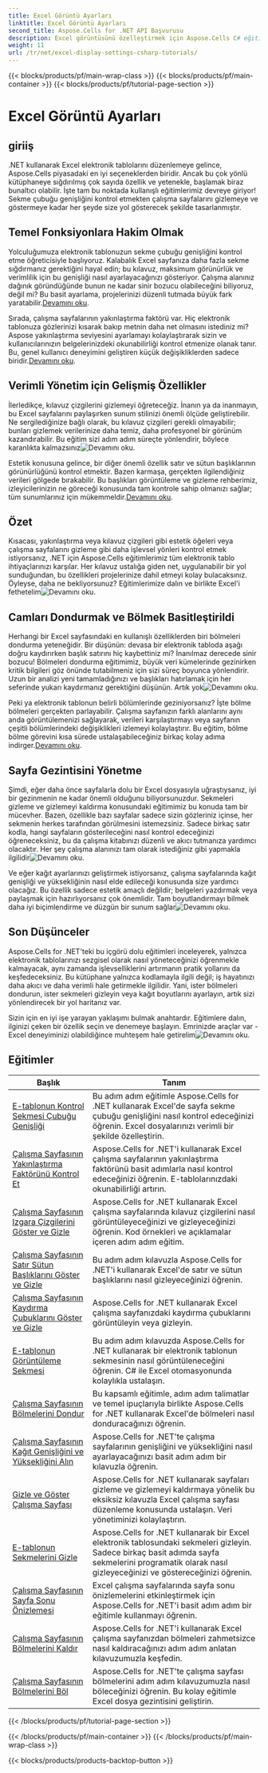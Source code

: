 ```yaml
---
title: Excel Görüntü Ayarları
linktitle: Excel Görüntü Ayarları
second_title: Aspose.Cells for .NET API Başvurusu
description: Excel görüntüsünü özelleştirmek için Aspose.Cells C# eğitimlerine göz atın. Yazı tiplerini, renkleri, biçimleri değiştirin ve çekici raporlar oluşturun.
weight: 11
url: /tr/net/excel-display-settings-csharp-tutorials/
---
```


{{< blocks/products/pf/main-wrap-class >}}
{{< blocks/products/pf/main-container >}}
{{< blocks/products/pf/tutorial-page-section >}}

# Excel Görüntü Ayarları

## giriiş

.NET kullanarak Excel elektronik tablolarını düzenlemeye gelince, Aspose.Cells piyasadaki en iyi seçeneklerden biridir. Ancak bu çok yönlü kütüphaneye sığdırılmış çok sayıda özellik ve yetenekle, başlamak biraz bunaltıcı olabilir. İşte tam bu noktada kullanışlı eğitimlerimiz devreye giriyor! Sekme çubuğu genişliğini kontrol etmekten çalışma sayfalarını gizlemeye ve göstermeye kadar her şeyde size yol gösterecek şekilde tasarlanmıştır.

## Temel Fonksiyonlara Hakim Olmak

 Yolculuğumuza elektronik tablonuzun sekme çubuğu genişliğini kontrol etme öğreticisiyle başlıyoruz. Kalabalık Excel sayfanıza daha fazla sekme sığdırmanız gerektiğini hayal edin; bu kılavuz, maksimum görünürlük ve verimlilik için bu genişliği nasıl ayarlayacağınızı gösteriyor. Çalışma alanınız dağınık göründüğünde bunun ne kadar sinir bozucu olabileceğini biliyoruz, değil mi? Bu basit ayarlama, projelerinizi düzenli tutmada büyük fark yaratabilir.[Devamını oku](./control-tab-bar-width-of-spreadsheet/).

Sırada, çalışma sayfalarının yakınlaştırma faktörü var. Hiç elektronik tablonuza gözlerinizi kısarak bakıp metnin daha net olmasını istediniz mi? Aspose yakınlaştırma seviyesini ayarlamayı kolaylaştırarak sizin ve kullanıcılarınızın belgelerinizdeki okunabilirliği kontrol etmenize olanak tanır. Bu, genel kullanıcı deneyimini geliştiren küçük değişikliklerden sadece biridir.[Devamını oku](./controll-zoom-factor-of-worksheet/). 

## Verimli Yönetim için Gelişmiş Özellikler

 İlerledikçe, kılavuz çizgilerini gizlemeyi öğreteceğiz. İnanın ya da inanmayın, bu Excel sayfalarını paylaşırken sunum stilinizi önemli ölçüde geliştirebilir. Ne sergilediğinize bağlı olarak, bu kılavuz çizgileri gerekli olmayabilir; bunları gizlemek verilerinize daha temiz, daha profesyonel bir görünüm kazandırabilir. Bu eğitim sizi adım adım süreçte yönlendirir, böylece karanlıkta kalmazsınız![Devamını oku](./display-and-hide-gridlines-of-worksheet/).

Estetik konusuna gelince, bir diğer önemli özellik satır ve sütun başlıklarının görünürlüğünü kontrol etmektir. Bazen karmaşa, gerçekten ilgilendiğiniz verileri gölgede bırakabilir. Bu başlıkları görüntüleme ve gizleme rehberimiz, izleyicilerinizin ne göreceği konusunda tam kontrole sahip olmanızı sağlar; tüm sunumlarınız için mükemmeldir.[Devamını oku](./display-and-hide-row-column-headers-of-worksheet/).

## Özet

 Kısacası, yakınlaştırma veya kılavuz çizgileri gibi estetik öğeleri veya çalışma sayfalarını gizleme gibi daha işlevsel yönleri kontrol etmek istiyorsanız, .NET için Aspose.Cells eğitimlerimiz tüm elektronik tablo ihtiyaçlarınızı karşılar. Her kılavuz ustalığa giden net, uygulanabilir bir yol sunduğundan, bu özellikleri projelerinize dahil etmeyi kolay bulacaksınız. Öyleyse, daha ne bekliyorsunuz? Eğitimlerimize dalın ve birlikte Excel'i fethetelim![Devamını oku](./hide-and-unhide-worksheet/).

## Camları Dondurmak ve Bölmek Basitleştirildi

Herhangi bir Excel sayfasındaki en kullanışlı özelliklerden biri bölmeleri dondurma yeteneğidir. Bir düşünün: devasa bir elektronik tabloda aşağı doğru kaydırırken başlık satırını hiç kaybettiniz mi? İnanılmaz derecede sinir bozucu! Bölmeleri dondurma eğitimimiz, büyük veri kümelerinde gezinirken kritik bilgileri göz önünde tutabilmeniz için sizi süreç boyunca yönlendirir. Uzun bir analizi yeni tamamladığınızı ve başlıkları hatırlamak için her seferinde yukarı kaydırmanız gerektiğini düşünün. Artık yok![Devamını oku](./freeze-panes-of-worksheet/).

 Peki ya elektronik tablonun belirli bölümlerinde geziniyorsanız? İşte bölme bölmeleri gerçekten parlayabilir. Çalışma sayfanızın farklı alanlarını aynı anda görüntülemenizi sağlayarak, verileri karşılaştırmayı veya sayfanın çeşitli bölümlerindeki değişiklikleri izlemeyi kolaylaştırır. Bu eğitim, bölme bölme görevini kısa sürede ustalaşabileceğiniz birkaç kolay adıma indirger.[Devamını oku](./split-panes-of-worksheet/).

## Sayfa Gezintisini Yönetme

Şimdi, eğer daha önce sayfalarla dolu bir Excel dosyasıyla uğraştıysanız, iyi bir gezinmenin ne kadar önemli olduğunu biliyorsunuzdur. Sekmeleri gizleme ve gizlemeyi kaldırma konusundaki eğitimimiz bu konuda tam bir mücevher. Bazen, özellikle bazı sayfalar sadece sizin gözleriniz içinse, her sekmenin herkes tarafından görülmesini istemezsiniz. Sadece birkaç satır kodla, hangi sayfaların gösterileceğini nasıl kontrol edeceğinizi öğreneceksiniz, bu da çalışma kitabınızı düzenli ve akıcı tutmanıza yardımcı olacaktır. Her şey çalışma alanınızı tam olarak istediğiniz gibi yapmakla ilgilidir![Devamını oku](./hide-tabs-of-spreadsheet/).

 Ve eğer kağıt ayarlarınızı geliştirmek istiyorsanız, çalışma sayfalarında kağıt genişliği ve yüksekliğinin nasıl elde edileceği konusunda size yardımcı olacağız. Bu özellik sadece estetik amaçlı değildir; belgeleri yazdırmak veya paylaşmak için hazırlıyorsanız çok önemlidir. Tam boyutlandırmayı bilmek daha iyi biçimlendirme ve düzgün bir sunum sağlar![Devamını oku](./get-paper-width-and-height-of-worksheet/).

## Son Düşünceler

Aspose.Cells for .NET'teki bu içgörü dolu eğitimleri inceleyerek, yalnızca elektronik tablolarınızı sezgisel olarak nasıl yöneteceğinizi öğrenmekle kalmayacak, aynı zamanda işlevselliklerini artırmanın pratik yollarını da keşfedeceksiniz. Bu kütüphane yalnızca kodlamayla ilgili değil; iş hayatınızı daha akıcı ve daha verimli hale getirmekle ilgilidir. Yani, ister bölmeleri dondurun, ister sekmeleri gizleyin veya kağıt boyutlarını ayarlayın, artık sizi yönlendirecek bir yol haritanız var.

 Sizin için en iyi işe yarayan yaklaşımı bulmak anahtardır. Eğitimlere dalın, ilginizi çeken bir özellik seçin ve denemeye başlayın. Emrinizde araçlar var - Excel deneyiminizi olabildiğince muhteşem hale getirelim![Devamını oku](./page-break-preview-of-worksheet/).

## Eğitimler 
| Başlık | Tanım |
| --- | --- |
| [E-tablonun Kontrol Sekmesi Çubuğu Genişliği](./control-tab-bar-width-of-spreadsheet/) | Bu adım adım eğitimle Aspose.Cells for .NET kullanarak Excel'de sayfa sekme çubuğu genişliğini nasıl kontrol edeceğinizi öğrenin. Excel dosyalarınızı verimli bir şekilde özelleştirin. |  
| [Çalışma Sayfasının Yakınlaştırma Faktörünü Kontrol Et](./controll-zoom-factor-of-worksheet/) | Aspose.Cells for .NET'i kullanarak Excel çalışma sayfalarının yakınlaştırma faktörünü basit adımlarla nasıl kontrol edeceğinizi öğrenin. E-tablolarınızdaki okunabilirliği artırın. |  
| [Çalışma Sayfasının Izgara Çizgilerini Göster ve Gizle](./display-and-hide-gridlines-of-worksheet/) | Aspose.Cells for .NET kullanarak Excel çalışma sayfalarında kılavuz çizgilerini nasıl görüntüleyeceğinizi ve gizleyeceğinizi öğrenin. Kod örnekleri ve açıklamalar içeren adım adım eğitim. |  
| [Çalışma Sayfasının Satır Sütun Başlıklarını Göster ve Gizle](./display-and-hide-row-column-headers-of-worksheet/) | Bu adım adım kılavuzla Aspose.Cells for .NET'i kullanarak Excel'de satır ve sütun başlıklarını nasıl gizleyeceğinizi öğrenin. |  
| [Çalışma Sayfasının Kaydırma Çubuklarını Göster ve Gizle](./display-and-hide-scroll-bars-of-worksheet/) | Aspose.Cells for .NET kullanarak Excel çalışma sayfanızdaki kaydırma çubuklarını görüntüleyin veya gizleyin. |  
| [E-tablonun Görüntüleme Sekmesi](./display-tab-of-spreadsheet/) | Bu adım adım kılavuzda Aspose.Cells for .NET kullanarak bir elektronik tablonun sekmesinin nasıl görüntüleneceğini öğrenin. C# ile Excel otomasyonunda kolaylıkla ustalaşın. |  
| [Çalışma Sayfasının Bölmelerini Dondur](./freeze-panes-of-worksheet/) | Bu kapsamlı eğitimle, adım adım talimatlar ve temel ipuçlarıyla birlikte Aspose.Cells for .NET kullanarak Excel'de bölmeleri nasıl donduracağınızı öğrenin. |  
| [Çalışma Sayfasının Kağıt Genişliğini ve Yüksekliğini Alın](./get-paper-width-and-height-of-worksheet/) | Aspose.Cells for .NET'te çalışma sayfalarının genişliğini ve yüksekliğini nasıl ayarlayacağınızı basit adım adım bir kılavuzla öğrenin. |  
| [Gizle ve Göster Çalışma Sayfası](./hide-and-unhide-worksheet/) | Aspose.Cells for .NET kullanarak sayfaları gizleme ve gizlemeyi kaldırmaya yönelik bu eksiksiz kılavuzla Excel çalışma sayfası düzenleme konusunda ustalaşın. Veri yönetiminizi kolaylaştırın. |  
| [E-tablonun Sekmelerini Gizle](./hide-tabs-of-spreadsheet/) | Aspose.Cells for .NET kullanarak bir Excel elektronik tablosundaki sekmeleri gizleyin. Sadece birkaç basit adımda sayfa sekmelerini programatik olarak nasıl gizleyeceğinizi ve göstereceğinizi öğrenin. |  
| [Çalışma Sayfasının Sayfa Sonu Önizlemesi](./page-break-preview-of-worksheet/) | Excel çalışma sayfalarında sayfa sonu önizlemelerini etkinleştirmek için Aspose.Cells for .NET'i basit adım adım bir eğitimle kullanmayı öğrenin. |  
| [Çalışma Sayfasının Bölmelerini Kaldır](./remove-panes-of-worksheet/) | Aspose.Cells for .NET'i kullanarak Excel çalışma sayfanızdan bölmeleri zahmetsizce nasıl kaldıracağınızı adım adım anlatan kılavuzumuzla keşfedin. |  
| [Çalışma Sayfasının Bölmelerini Böl](./split-panes-of-worksheet/) | Aspose.Cells for .NET'te çalışma sayfası bölmelerini adım adım kılavuzumuzla nasıl böleceğinizi öğrenin. Bu kolay eğitimle Excel dosya gezintisini geliştirin. |  
{{< /blocks/products/pf/tutorial-page-section >}}

{{< /blocks/products/pf/main-container >}}
{{< /blocks/products/pf/main-wrap-class >}}

{{< blocks/products/products-backtop-button >}}

